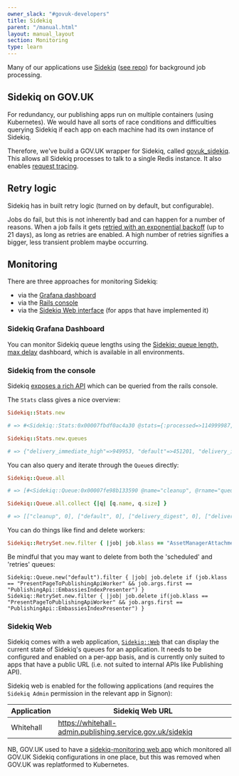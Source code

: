 ```yaml
---
owner_slack: "#govuk-developers"
title: Sidekiq
parent: "/manual.html"
layout: manual_layout
section: Monitoring
type: learn
---
```


Many of our applications use [Sidekiq](https://sidekiq.org) ([see repo](https://github.com/sidekiq/sidekiq)) for background job processing.

## Sidekiq on GOV.UK

For redundancy, our publishing apps run on multiple containers (using Kubernetes).
We would have all sorts of race conditions and difficulties querying Sidekiq if each app on each machine had its own instance of Sidekiq.

Therefore, we've build a GOV.UK wrapper for Sidekiq, called [govuk_sidekiq](https://github.com/alphagov/govuk_sidekiq). This allows all Sidekiq processes to talk to a single Redis instance. It also enables [request tracing](/manual/request-tracing.html).

## Retry logic

Sidekiq has in built retry logic (turned on by default, but configurable).

Jobs do fail, but this is not inherently bad and can happen for a number of reasons. When a job fails it gets [retried with an exponential backoff](https://github.com/sidekiq/sidekiq/wiki/Error-Handling#automatic-job-retry) (up to 21 days), as long as retries are enabled. A high number of retries signifies a bigger, less transient problem maybe occurring.

## Monitoring

There are three approaches for monitoring Sidekiq:

- via the [Grafana dashboard](#sidekiq-grafana-dashboard)
- via the [Rails console](#sidekiq-from-the-console)
- via the [Sidekiq Web interface](#sidekiq-web) (for apps that have implemented it)

### Sidekiq Grafana Dashboard

You can monitor Sidekiq queue lengths using the [Sidekiq: queue length, max delay](https://grafana.eks.production.govuk.digital/d/sidekiq-queues/sidekiq3a-queue-length-max-delay) dashboard, which is available in all environments.

### Sidekiq from the console

Sidekiq [exposes a rich API](https://github.com/sidekiq/sidekiq/wiki/API) which can be queried from the rails console.

The `Stats` class gives a nice overview:

```ruby
Sidekiq::Stats.new

# => #<Sidekiq::Stats:0x00007fbdf0ac4a30 @stats={:processed=>114999987, :failed=>15129, :scheduled_size=>22741, :retry_size=>1, :dead_size=>0, :processes_size=>3, :default_queue_latency=>10162.526781797409, :workers_size=>90, :enqueued=>1508687}>

Sidekiq::Stats.new.queues

# => {"delivery_immediate_high"=>949953, "default"=>451201, "delivery_immediate"=>101006, "email_generation_immediate"=>0, "email_generation_digest"=>0, "cleanup"=>0, "process_and_generate_emails"=>0, "delivery_digest"=>0}
```

You can also query and iterate through the `Queue`s directly:

```ruby
Sidekiq::Queue.all

# => [#<Sidekiq::Queue:0x00007fe98b133590 @name="cleanup", @rname="queue:cleanup">, #<Sidekiq::Queue:0x00007fe98b133518 @name="default", @rname="queue:default">, etc...

Sidekiq::Queue.all.collect {|q| [q.name, q.size] }

# => [["cleanup", 0], ["default", 0], ["delivery_digest", 0], ["delivery_immediate", 0], ["delivery_immediate_high", 0], ["email_generation_digest", 0], ["process_and_generate_emails", 0]]
```

You can do things like find and delete workers:

```ruby
Sidekiq::RetrySet.new.filter { |job| job.klass == "AssetManagerAttachmentMetadataWorker" }.map(&:delete)
```

Be mindful that you may want to delete from both the 'scheduled' and 'retries' queues:

```
Sidekiq::Queue.new("default").filter { |job| job.delete if (job.klass == "PresentPageToPublishingApiWorker" && job.args.first == "PublishingApi::EmbassiesIndexPresenter") }
Sidekiq::RetrySet.new.filter { |job| job.delete if(job.klass == "PresentPageToPublishingApiWorker" && job.args.first == "PublishingApi::EmbassiesIndexPresenter") }
```

### Sidekiq Web

Sidekiq comes with a web application, [`Sidekiq::Web`][sidekiq web] that can display the current state of Sidekiq's queues for an application.
It needs to be configured and enabled on a per-app basis, and is currently only suited to apps that have a public URL (i.e. not suited to internal APIs like Publishing API).

Sidekiq web is enabled for the following applications (and requires the `Sidekiq Admin` permission in the relevant app in Signon):

| Application | Sidekiq Web URL                                                           |
|-------------|---------------------------------------------------------------------------|
| Whitehall   | https://whitehall-admin.publishing.service.gov.uk/sidekiq                 |

NB, GOV.UK used to have a [sidekiq-monitoring web app][sidekiq monitoring] which monitored all GOV.UK Sidekiq configurations in one place, but this was removed when GOV.UK was replatformed to Kubernetes.

[sidekiq web]: https://github.com/sidekiq/sidekiq/wiki/Monitoring
[sidekiq monitoring]: https://github.com/alphagov/sidekiq-monitoring
